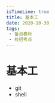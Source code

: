 ```yaml
---
isTimeLine: true
title: 基本工
date: 2020-10-30
tags:
 - 备战春秋
 - 校招考点
---
```

# 基本工
* git
* shell

<comment/>
<tongji/>